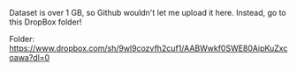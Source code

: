 Dataset is over 1 GB, so Github wouldn't let me upload it here. Instead, go to this DropBox folder!

Folder: https://www.dropbox.com/sh/9wl9cozvfh2cuf1/AABWwkf0SWE80AipKuZxcoawa?dl=0
